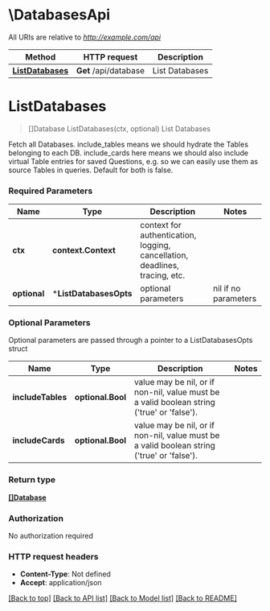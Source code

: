 # \DatabasesApi

All URIs are relative to *http://example.com/api*

Method | HTTP request | Description
------------- | ------------- | -------------
[**ListDatabases**](DatabasesApi.md#ListDatabases) | **Get** /api/database | List Databases


# **ListDatabases**
> []Database ListDatabases(ctx, optional)
List Databases

Fetch all Databases. include_tables means we should hydrate the Tables belonging to each DB. include_cards here means we should also include virtual Table entries for saved Questions, e.g. so we can easily use them as source Tables in queries. Default for both is false.

### Required Parameters

Name | Type | Description  | Notes
------------- | ------------- | ------------- | -------------
 **ctx** | **context.Context** | context for authentication, logging, cancellation, deadlines, tracing, etc.
 **optional** | ***ListDatabasesOpts** | optional parameters | nil if no parameters

### Optional Parameters
Optional parameters are passed through a pointer to a ListDatabasesOpts struct

Name | Type | Description  | Notes
------------- | ------------- | ------------- | -------------
 **includeTables** | **optional.Bool**| value may be nil, or if non-nil, value must be a valid boolean string (&#39;true&#39; or &#39;false&#39;). | 
 **includeCards** | **optional.Bool**| value may be nil, or if non-nil, value must be a valid boolean string (&#39;true&#39; or &#39;false&#39;). | 

### Return type

[**[]Database**](Database.md)

### Authorization

No authorization required

### HTTP request headers

 - **Content-Type**: Not defined
 - **Accept**: application/json

[[Back to top]](#) [[Back to API list]](../README.md#documentation-for-api-endpoints) [[Back to Model list]](../README.md#documentation-for-models) [[Back to README]](../README.md)

